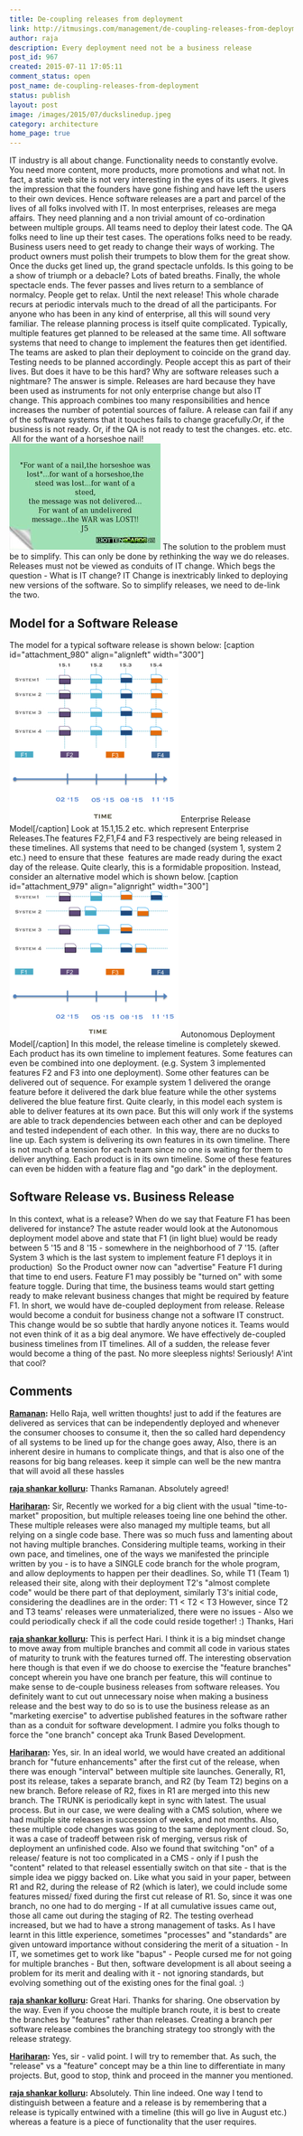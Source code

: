 ```yaml
---
title: De-coupling releases from deployment
link: http://itmusings.com/management/de-coupling-releases-from-deployment
author: raja
description: Every deployment need not be a business release
post_id: 967
created: 2015-07-11 17:05:11
comment_status: open
post_name: de-coupling-releases-from-deployment
status: publish
layout: post
image: /images/2015/07/duckslinedup.jpeg
category: architecture
home_page: true
---
```



IT industry is all about change. Functionality needs to constantly evolve. You need more content, more products, more promotions and what not. In fact, a static web site is not very interesting in the eyes of its users. It gives the impression that the founders have gone fishing and have left the users to their own devices. Hence software releases are a part and parcel of the lives of all folks involved with IT. In most enterprises, releases are mega affairs. They need planning and a non trivial amount of co-ordination between multiple groups. All teams need to deploy their latest code. The QA folks need to line up their test cases. The operations folks need to be ready. Business users need to get ready to change their ways of working. The product owners must polish their trumpets to blow them for the great show. Once the ducks get lined up, the grand spectacle unfolds. Is this going to be a show of triumph or a debacle? Lots of bated breaths. Finally, the whole spectacle ends. The fever passes and lives return to a semblance of normalcy. People get to relax. Until the next release! This whole charade recurs at periodic intervals much to the dread of all the participants. For anyone who has been in any kind of enterprise, all this will sound very familiar. The release planning process is itself quite complicated. Typically, multiple features get planned to be released at the same time. All software systems that need to change to implement the features then get identified. The teams are asked to plan their deployment to coincide on the grand day. Testing needs to be planned accordingly. People accept this as part of their lives. But does it have to be this hard?  Why are software releases such a nightmare? The answer is simple. Releases are hard because they have been used as instruments for not only enterprise change but also IT change. This approach combines too many responsibilities and hence increases the number of potential sources of failure. A release can fail if any of the software systems that it touches fails to change gracefully.Or, if the business is not ready. Or, if the QA is not ready to test the changes. etc. etc.  All for the want of a horseshoe nail! ![horseshoenail](/images/2015/07/horseshoenail.jpeg) The solution to the problem must be to simplify. This can only be done by rethinking the way we do releases. Releases must not be viewed as conduits of IT change. Which begs the question - What is IT change? IT Change is inextricably linked to deploying new versions of the software. So to simplify releases, we need to de-link the two. 

## Model for a Software Release

The model for a typical software release is shown below: [caption id="attachment_980" align="alignleft" width="300"]![oldreleasemodel](/images/2015/07/oldreleasemodel3-300x288.png) Enterprise Release Model[/caption] Look at 15.1,15.2 etc. which represent Enterprise Releases.The features F2,F1,F4 and F3 respectively are being released in these timelines. All systems that need to be changed (system 1, system 2 etc.) need to ensure that these  features are made ready during the exact day of the release. Quite clearly, this is a formidable proposition. Instead, consider an alternative model which is shown below. [caption id="attachment_979" align="alignright" width="300"]![newreleasemodel](/images/2015/07/newreleasemodel1-300x259.png) Autonomous Deployment Model[/caption] In this model, the release timeline is completely skewed. Each product has its own timeline to implement features. Some features can even be combined into one deployment. (e.g. System 3 implemented features F2 and F3 into one deployment). Some other features can be delivered out of sequence. For example system 1 delivered the orange feature before it delivered the dark blue feature while the other systems delivered the blue feature first. Quite clearly, in this model each system is able to deliver features at its own pace. But this will only work if the systems are able to track dependencies between each other and can be deployed and tested independent of each other.  In this way, there are no ducks to line up. Each system is delivering its own features in its own timeline. There is not much of a tension for each team since no one is waiting for them to deliver anything. Each product is in its own timeline. Some of these features can even be hidden with a feature flag and "go dark" in the deployment. 

## Software Release vs. Business Release

In this context, what is a release? When do we say that Feature F1 has been delivered for instance? The astute reader would look at the Autonomous deployment model above and state that F1 (in light blue) would be ready between 5 '15 and 8 '15 - somewhere in the neighborhood of 7 '15. (after System 3 which is the last system to implement feature F1 deploys it in production)  So the Product owner now can "advertise" Feature F1 during that time to end users. Feature F1 may possibly be "turned on" with some feature toggle. During that time, the business teams would start getting ready to make relevant business changes that might be required by feature F1. In short, we would have de-coupled deployment from release. Release would become a conduit for business change not a software IT construct. This change would be so subtle that hardly anyone notices it. Teams would not even think of it as a big deal anymore. We have effectively de-coupled business timelines from IT timelines. All of a sudden, the release fever would become a thing of the past. No more sleepless nights! Seriously! A'int that cool?

## Comments

**[Ramanan](#3928 "2015-07-23 05:13:47"):** Hello Raja, well written thoughts! just to add if the features are delivered as services that can be independently deployed and whenever the consumer chooses to consume it, then the so called hard dependency of all systems to be lined up for the change goes away, Also, there is an inherent desire in humans to complicate things, and that is also one of the reasons for big bang releases. keep it simple can well be the new mantra that will avoid all these hassles

**[raja shankar kolluru](#3929 "2015-07-23 06:25:18"):** Thanks Ramanan. Absolutely agreed!

**[Hariharan](#4118 "2015-11-19 11:06:53"):** Sir, Recently we worked for a big client with the usual "time-to-market" proposition, but multiple releases toeing line one behind the other. These multiple releases were also managed my multiple teams, but all relying on a single code base. There was so much fuss and lamenting about not having multiple branches. Considering multiple teams, working in their own pace, and timelines, one of the ways we manifested the principle written by you - is to have a SINGLE code branch for the whole program, and allow deployments to happen per their deadlines. So, while T1 (Team 1) released their site, along with their deployment T2's "almost complete code" would be there part of that deployment, similarly T3's initial code, considering the deadlines are in the order: T1 < T2 < T3 However, since T2 and T3 teams' releases were unmaterialized, there were no issues - Also we could periodically check if all the code could reside together! :) Thanks, Hari

**[raja shankar kolluru](#4120 "2015-11-19 18:56:46"):** This is perfect Hari. I think it is a big mindset change to move away from multiple branches and commit all code in various states of maturity to trunk with the features turned off. The interesting observation here though is that even if we do choose to exercise the "feature branches" concept wherein you have one branch per feature, this will continue to make sense to de-couple business releases from software releases. You definitely want to cut out unnecessary noise when making a business release and the best way to do so is to use the business release as an "marketing exercise" to advertise published features in the software rather than as a conduit for software development. I admire you folks though to force the "one branch" concept aka Trunk Based Development.

**[Hariharan](#4121 "2015-11-20 03:08:07"):** Yes, sir. In an ideal world, we would have created an additional branch for "future enhancements" after the first cut of the release, when there was enough "interval" between multiple site launches. Generally, R1, post its release, takes a separate branch, and R2 (by Team T2) begins on a new branch. Before release of R2, fixes in R1 are merged into this new branch. The TRUNK is periodically kept in sync with latest. The usual process. But in our case, we were dealing with a CMS solution, where we had multiple site releases in succession of weeks, and not months. Also, these multiple code changes was going to the same deployment cloud. So, it was a case of tradeoff between risk of merging, versus risk of deployment an unfinished code. Also we found that switching "on" of a release/ feature is not too complicated in a CMS - only if I push the "content" related to that releaseI essentially switch on that site - that is the simple idea we piggy backed on. Like what you said in your paper, between R1 and R2, during the release of R2 (which is later), we could include some features missed/ fixed during the first cut release of R1. So, since it was one branch, no one had to do merging - If at all cumulative issues came out, those all came out during the staging of R2. The testing overhead increased, but we had to have a strong management of tasks. As I have learnt in this little experience, sometimes "processes" and "standards" are given untoward importance without considering the merit of a situation - In IT, we sometimes get to work like "bapus" - People cursed me for not going for multiple branches - But then, software development is all about seeing a problem for its merit and dealing with it - not ignoring standards, but evolving something out of the existing ones for the final goal. :)

**[raja shankar kolluru](#4122 "2015-11-20 05:15:04"):** Great Hari. Thanks for sharing. One observation by the way. Even if you choose the multiple branch route, it is best to create the branches by "features" rather than releases. Creating a branch per software release combines the branching strategy too strongly with the release strategy.

**[Hariharan](#4123 "2015-11-20 05:33:09"):** Yes, sir - valid point. I will try to remember that. As such, the "release" vs a "feature" concept may be a thin line to differentiate in many projects. But, good to stop, think and proceed in the manner you mentioned.

**[raja shankar kolluru](#4124 "2015-11-20 05:37:59"):** Absolutely. Thin line indeed. One way I tend to distinguish between a feature and a release is by remembering that a release is typically entwined with a timeline (this will go live in August etc.) whereas a feature is a piece of functionality that the user requires.

